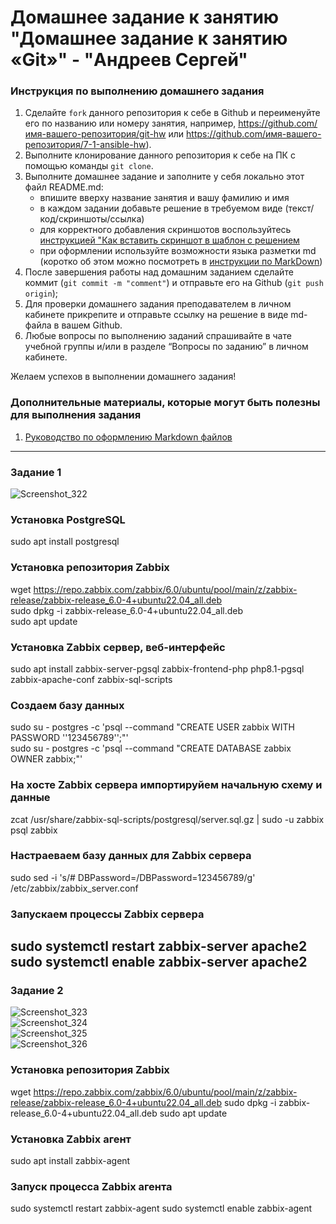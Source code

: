 # Домашнее задание к занятию "Домашнее задание к занятию «Git»" - "Андреев Сергей"


### Инструкция по выполнению домашнего задания

   1. Сделайте `fork` данного репозитория к себе в Github и переименуйте его по названию или номеру занятия, например, https://github.com/имя-вашего-репозитория/git-hw или  https://github.com/имя-вашего-репозитория/7-1-ansible-hw).
   2. Выполните клонирование данного репозитория к себе на ПК с помощью команды `git clone`.
   3. Выполните домашнее задание и заполните у себя локально этот файл README.md:
      - впишите вверху название занятия и вашу фамилию и имя
      - в каждом задании добавьте решение в требуемом виде (текст/код/скриншоты/ссылка)
      - для корректного добавления скриншотов воспользуйтесь [инструкцией "Как вставить скриншот в шаблон с решением](https://github.com/netology-code/sys-pattern-homework/blob/main/screen-instruction.md)
      - при оформлении используйте возможности языка разметки md (коротко об этом можно посмотреть в [инструкции  по MarkDown](https://github.com/netology-code/sys-pattern-homework/blob/main/md-instruction.md))
   4. После завершения работы над домашним заданием сделайте коммит (`git commit -m "comment"`) и отправьте его на Github (`git push origin`);
   5. Для проверки домашнего задания преподавателем в личном кабинете прикрепите и отправьте ссылку на решение в виде md-файла в вашем Github.
   6. Любые вопросы по выполнению заданий спрашивайте в чате учебной группы и/или в разделе “Вопросы по заданию” в личном кабинете.
   
Желаем успехов в выполнении домашнего задания!
   
### Дополнительные материалы, которые могут быть полезны для выполнения задания

1. [Руководство по оформлению Markdown файлов](https://gist.github.com/Jekins/2bf2d0638163f1294637#Code)

---

### Задание 1

![Screenshot_322](https://github.com/SergeiViktorovich/gitlab-hw/assets/143599204/53e216e0-f3aa-4b76-b1f5-f45634dc6987)  

### Установка PostgreSQL
sudo apt install postgresql
### Установка репозитория Zabbix
wget https://repo.zabbix.com/zabbix/6.0/ubuntu/pool/main/z/zabbix-release/zabbix-release_6.0-4+ubuntu22.04_all.deb  
sudo dpkg -i zabbix-release_6.0-4+ubuntu22.04_all.deb  
sudo apt update
### Установка Zabbix сервер, веб-интерфейс
sudo apt install zabbix-server-pgsql zabbix-frontend-php php8.1-pgsql zabbix-apache-conf zabbix-sql-scripts
### Создаем базу данных
sudo su - postgres -c 'psql --command "CREATE USER zabbix WITH PASSWORD '\'123456789\'';"'  
sudo su - postgres -c 'psql --command "CREATE DATABASE zabbix OWNER zabbix;"'
### На хосте Zabbix сервера импортируйем начальную схему и данные
zcat /usr/share/zabbix-sql-scripts/postgresql/server.sql.gz | sudo -u zabbix psql zabbix
### Настраеваем базу данных для Zabbix сервера
sudo sed -i 's/# DBPassword=/DBPassword=123456789/g' /etc/zabbix/zabbix_server.conf
### Запускаем процессы Zabbix сервера
sudo systemctl restart zabbix-server apache2
sudo systemctl enable zabbix-server apache2
---

### Задание 2
![Screenshot_323](https://github.com/SergeiViktorovich/gitlab-hw/assets/143599204/3aabf9db-d51b-45b2-8f40-0affe3ac32d1)  
![Screenshot_324](https://github.com/SergeiViktorovich/gitlab-hw/assets/143599204/744fc9a8-530b-4521-b50b-b50ddef15243)  
![Screenshot_325](https://github.com/SergeiViktorovich/gitlab-hw/assets/143599204/ab12a0e3-02b2-48f8-89f7-9d256c675037)  
![Screenshot_326](https://github.com/SergeiViktorovich/gitlab-hw/assets/143599204/d41a6521-dc4a-46f0-a8ff-540544241b01)  

### Установка репозитория Zabbix
wget https://repo.zabbix.com/zabbix/6.0/ubuntu/pool/main/z/zabbix-release/zabbix-release_6.0-4+ubuntu22.04_all.deb
sudo dpkg -i zabbix-release_6.0-4+ubuntu22.04_all.deb
sudo apt update
### Установка Zabbix агент
sudo apt install zabbix-agent
### Запуск процесса Zabbix агента
sudo systemctl restart zabbix-agent
sudo systemctl enable zabbix-agent
